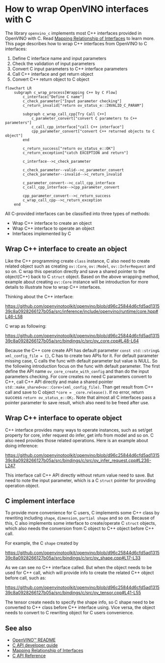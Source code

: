 # How to wrap OpenVINO interfaces with C

The library `openvino_c` implements most C++ interfaces provided in OpenVINO with C. Read [Mapping Relationship of Interfaces](./mapping_relationship_of_interfaces.md) to learn more. 
This page describes how to wrap C++ interfaces from OpenVINO to C interfaces:
 1) Define C interface name and input parameters
 2) Check the validation of input parameters
 3) Convert C input parameters to C++ interface parameters
 4) Call C++ interface and get return object
 5) Convert C++ return object to C object

```mermaid
flowchart LR
    subgraph c_wrap_process[Wrapping C++ by C Flow]
        c_interface["Define C name"]
        c_check_parameter["Input parameter checking"]
        c_return_invalid["return ov_status_e::INVALID_C_PARAM"]

        subgraph c_wrap_call_cpp[Try Call C++]
            c_parameter_convert["convert C parameters to C++ parameters"]
            c_call_cpp_interface["call C++ interface"]
            cpp_parameter_convert["convert C++ returned objects to C object"]
        end
        
        c_return_success["return ov_status_e::OK"]
        c_return_exception["catch EXCEPTION and return"]

        c_interface-->c_check_parameter

        c_check_parameter--valid-->c_parameter_convert
        c_check_parameter--invalid-->c_return_invalid

        c_parameter_convert-->c_call_cpp_interface
        c_call_cpp_interface-->cpp_parameter_convert

        cpp_parameter_convert-->c_return_success
        c_wrap_call_cpp-->c_return_exception
    end
```

All C-provided interfaces can be classified into three types of methods:
- Wrap C++ interface to create an object
- Wrap C++ interface to operate an object
- Interfaces implemented by C

## Wrap C++ interface to create an object
Like the C++ programming create `class` instance, C also need to create related object such as creating `ov::Core`, `ov::Model`, `ov::InferRequest` and so on. C wrap this operation directly and save a shared pointer to the object(C++) back to C `struct` object. Based on the above wrapping method, example about creating `ov::Core` instance will be introduction for more details to illustrate how to wrap C++ interfaces.

Thinking about the C++ interface:

https://github.com/openvinotoolkit/openvino/blob/d96c25844d6cfd5ad131539c8a0928266127b05a/src/inference/include/openvino/runtime/core.hpp#L46-L58

C wrap as following:

https://github.com/openvinotoolkit/openvino/blob/d96c25844d6cfd5ad131539c8a0928266127b05a/src/bindings/c/src/ov_core.cpp#L48-L64

Because the C++ core create API has default parameter `const std::string& xml_config_file = {}`, C has to create two APIs for it. For default parameter missing case, C calls the func with default parameter but value is NULL. So the following introduction focus on the func with default parameter. The first define the API name `ov_core_create_with_config` and than do the input parameters checking. For core creates no need C parameters convert to C++, call C++ API directly and make a shared pointer `std::make_shared<ov::Core>(xml_config_file)`. Than get result from C++ call and save to C object `*core = _core.release()`. If no error, return success `return ov_status_e::OK;`. Note that almost all C interfaces pass a pointer parameter to save result, which also need to be freed after use.

## Wrap C++ interface to operate object
C++ interface provides many ways to operate instances, such as set/get property for core, infer request do infer, get info from model and so on. C also need provides those related operations. Here is an example about doing inference:

https://github.com/openvinotoolkit/openvino/blob/d96c25844d6cfd5ad131539c8a0928266127b05a/src/bindings/c/src/ov_infer_request.cpp#L236-L247

This interface call C++ API directly without return value need to save. But need to note the input parameter, which is a C `struct` pointer for providing operation object.

## C implement interface
To provide more convenience for C users, C implements some C++ class by rewriting including `shape`, `dimension`, `partial shape` and so on. Because of this, C also implements some interface to create/operate C `struct` objects, which also needs the conversion from C object to C++ object before C++ call.

For example, the C `shape` created by

https://github.com/openvinotoolkit/openvino/blob/d96c25844d6cfd5ad131539c8a0928266127b05a/src/bindings/c/src/ov_shape.cpp#L17-L33

As we can see no C++ interface called. But when the object needs to be used for C++ call, which will provide info to create the related C++ object before call, such as:

https://github.com/openvinotoolkit/openvino/blob/d96c25844d6cfd5ad131539c8a0928266127b05a/src/bindings/c/src/ov_tensor.cpp#L41-L55

The tensor create needs to specify the shape info, so C shape need to be converted to C++ class before C++ interface using. Vice versa, the object needs to convert to C rewriting object for C users convenience.

 ## See also
 * [OpenVINO™ README](../../../../README.md)
 * [C API developer guide](../README.md)
 * [Mapping Relationship of Interfaces](./docs/mapping_relationship_of_interfaces.md)
 * [C API Reference](https://docs.openvino.ai/latest/api/api_reference.html)
